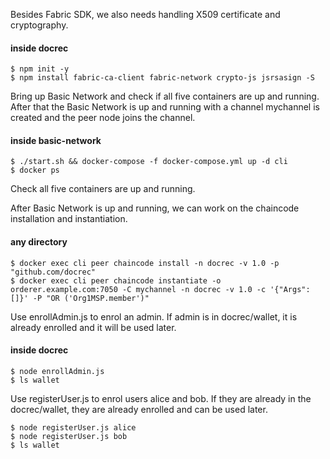 Besides Fabric SDK, we also needs handling X509 certificate and cryptography.

#### inside docrec

```
$ npm init -y
$ npm install fabric-ca-client fabric-network crypto-js jsrsasign -S
```

Bring up Basic Network and check if all five containers are up and running. After that the Basic Network is up and running with a channel mychannel is created and the peer node joins the channel.

#### inside basic-network
```
$ ./start.sh && docker-compose -f docker-compose.yml up -d cli
$ docker ps
```
Check all five containers are up and running.

After Basic Network is up and running, we can work on the chaincode installation and instantiation.

#### any directory
```
$ docker exec cli peer chaincode install -n docrec -v 1.0 -p "github.com/docrec"
$ docker exec cli peer chaincode instantiate -o orderer.example.com:7050 -C mychannel -n docrec -v 1.0 -c '{"Args":[]}' -P "OR ('Org1MSP.member')"
```

Use enrollAdmin.js to enrol an admin. If admin is in docrec/wallet, it is already enrolled and it will be used later.

#### inside docrec
```
$ node enrollAdmin.js
$ ls wallet
```

Use registerUser.js to enrol users alice and bob. If they are already in the docrec/wallet, they are already enrolled and can be used later.

```
$ node registerUser.js alice
$ node registerUser.js bob
$ ls wallet
```
